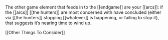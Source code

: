 
The other game element that feeds in to the [[endgame]] are your [[arcs]]: if the [[arcs]] [[the hunters]] are most concerned with have concluded (either via [[the hunters]] stopping [[whatever]] is happening, or failing to stop it), that suggests it’s nearing time to wind up.

[[Other Things To Consider]]
